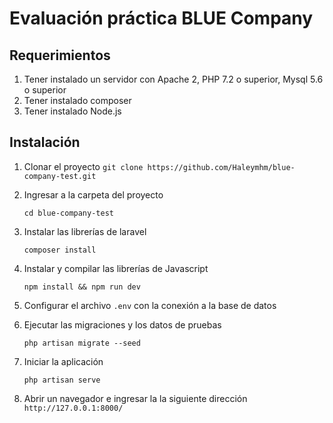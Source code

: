 # Evaluación práctica BLUE Company

## Requerimientos
1. Tener instalado un servidor con Apache 2,  PHP 7.2 o superior, Mysql 5.6 o superior
2. Tener instalado composer
3. Tener instalado Node.js

## Instalación

1. Clonar el proyecto
   ` git clone https://github.com/Haleymhm/blue-company-test.git `

2. Ingresar a la carpeta del proyecto
    ``` 
    cd blue-company-test 
    ```

3. Instalar las librerías de laravel
    ``` 
    composer install 
    ```

4. Instalar y compilar las librerías de Javascript
    ``` 
    npm install && npm run dev 
    ```

5. Configurar el archivo ` .env ` con la conexión a la base de datos

6. Ejecutar las migraciones y los datos de pruebas
    ``` 
    php artisan migrate --seed 
    ```

7. Iniciar la aplicación
    ``` 
    php artisan serve 
    ```

8. Abrir un navegador e ingresar la la siguiente dirección
    ` http://127.0.0.1:8000/ `